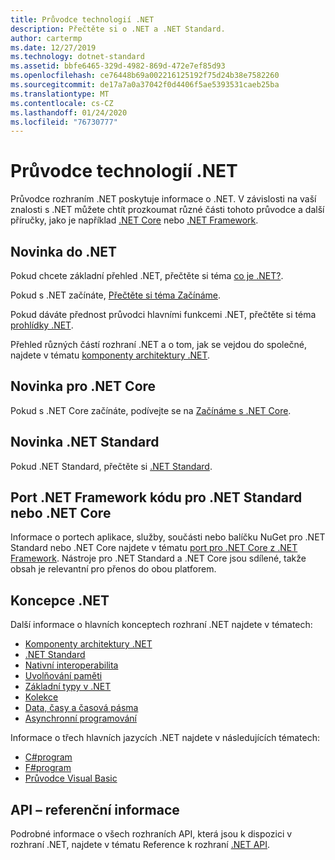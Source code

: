 ```yaml
---
title: Průvodce technologií .NET
description: Přečtěte si o .NET a .NET Standard.
author: cartermp
ms.date: 12/27/2019
ms.technology: dotnet-standard
ms.assetid: bbfe6465-329d-4982-869d-472e7ef85d93
ms.openlocfilehash: ce76448b69a002216125192f75d24b38e7582260
ms.sourcegitcommit: de17a7a0a37042f0d4406f5ae5393531caeb25ba
ms.translationtype: MT
ms.contentlocale: cs-CZ
ms.lasthandoff: 01/24/2020
ms.locfileid: "76730777"
---
```

# <a name="net-guide"></a>Průvodce technologií .NET

Průvodce rozhraním .NET poskytuje informace o .NET. V závislosti na vaší znalosti s .NET můžete chtít prozkoumat různé části tohoto průvodce a další příručky, jako je například [.NET Core](../core/index.md) nebo [.NET Framework](../framework/index.md).

## <a name="new-to-net"></a>Novinka do .NET

Pokud chcete základní přehled .NET, přečtěte si téma [co je .NET?](https://dotnet.microsoft.com/learn/dotnet/what-is-dotnet).

Pokud s .NET začínáte, [Přečtěte si téma Začínáme](get-started.md).

Pokud dáváte přednost průvodci hlavními funkcemi .NET, přečtěte si téma [prohlídky .NET](tour.md).

Přehled různých částí rozhraní .NET a o tom, jak se vejdou do společné, najdete v tématu [komponenty architektury .NET](components.md).

## <a name="new-to-net-core"></a>Novinka pro .NET Core

Pokud s .NET Core začínáte, podívejte se na [Začínáme s .NET Core](../core/get-started.md).

## <a name="new-to-net-standard"></a>Novinka .NET Standard

Pokud .NET Standard, přečtěte si [.NET Standard](net-standard.md).

## <a name="port-net-framework-code-to-net-standard-or-net-core"></a>Port .NET Framework kódu pro .NET Standard nebo .NET Core

Informace o portech aplikace, služby, součásti nebo balíčku NuGet pro .NET Standard nebo .NET Core najdete v tématu [port pro .NET Core z .NET Framework](../core/porting/index.md). Nástroje pro .NET Standard a .NET Core jsou sdílené, takže obsah je relevantní pro přenos do obou platforem.

## <a name="net-concepts"></a>Koncepce .NET

Další informace o hlavních konceptech rozhraní .NET najdete v tématech:

* [Komponenty architektury .NET](components.md)
* [.NET Standard](net-standard.md)
* [Nativní interoperabilita](native-interop/index.md)
* [Uvolňování paměti](garbage-collection/index.md)
* [Základní typy v .NET](base-types/index.md)
* [Kolekce](collections/index.md)
* [Data, časy a časová pásma](datetime/index.md)
* [Asynchronní programování](async.md)

Informace o třech hlavních jazycích .NET najdete v následujících tématech:

* [C#program](../csharp/index.yml)
* [F#program](../fsharp/index.yml)
* [Průvodce Visual Basic](../visual-basic/index.yml)

## <a name="api-reference"></a>API – referenční informace

Podrobné informace o všech rozhraních API, která jsou k dispozici v rozhraní .NET, najdete v tématu Reference k rozhraní [.NET API](../../api/index.md).
